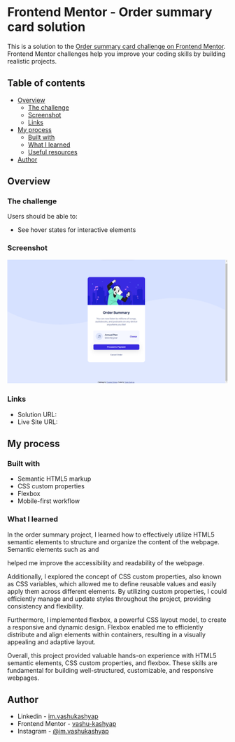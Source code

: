# Frontend Mentor - Order summary card solution

This is a solution to the [Order summary card challenge on Frontend Mentor](https://www.frontendmentor.io/challenges/order-summary-component-QlPmajDUj). Frontend Mentor challenges help you improve your coding skills by building realistic projects. 

## Table of contents

- [Overview](#overview)
  - [The challenge](#the-challenge)
  - [Screenshot](#screenshot)
  - [Links](#links)
- [My process](#my-process)
  - [Built with](#built-with)
  - [What I learned](#what-i-learned)
  - [Useful resources](#useful-resources)
- [Author](#author)


## Overview

### The challenge

Users should be able to:

- See hover states for interactive elements

### Screenshot

![](./images/order-summary-card.png)

### Links

- Solution URL: [](https://github.com/vashu-kashyap/order-summary-card)
- Live Site URL: [](https://64acedf268e85a3e64a00180--bejewelled-chebakia-c815ec.netlify.app/)

## My process

### Built with

- Semantic HTML5 markup
- CSS custom properties
- Flexbox
- Mobile-first workflow

### What I learned

In the order summary project, I learned how to effectively utilize HTML5 semantic elements to structure and organize the content of the webpage. Semantic elements such as     and <footer> helped me improve the accessibility and readability of the webpage.

Additionally, I explored the concept of CSS custom properties, also known as CSS variables, which allowed me to define reusable values and easily apply them across different elements. By utilizing custom properties, I could efficiently manage and update styles throughout the project, providing consistency and flexibility.

Furthermore, I implemented flexbox, a powerful CSS layout model, to create a responsive and dynamic design. Flexbox enabled me to efficiently distribute and align elements within containers, resulting in a visually appealing and adaptive layout.

Overall, this project provided valuable hands-on experience with HTML5 semantic elements, CSS custom properties, and flexbox. These skills are fundamental for building well-structured, customizable, and responsive webpages.


## Author

- Linkedin - [im.vashukashyap](https://www.linkedin.com/in/im-vashukashyap/)
- Frontend Mentor - [vashu-kashyap](https://www.frontendmentor.io/profile/vashu-kashyap)
- Instagram - [@im.vashukashyap](https://www.instagram.com/im.vashukashyap/)



